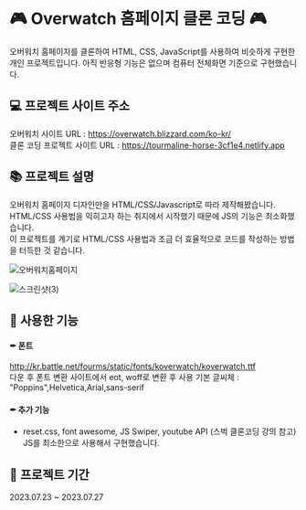 # 🎮 Overwatch 홈페이지 클론 코딩 🎮
  
오버워치 홈페이지를 클론하여 HTML, CSS, JavaScript를 사용하여 비슷하게 구현한 개인 프로젝트입니다.
아직 반응형 기능은 없으며 컴퓨터 전체화면 기준으로 구현했습니다.

## 💻 프로젝트 사이트 주소
오버워치 사이트 URL : https://overwatch.blizzard.com/ko-kr/  
클론 코딩 프로젝트 사이트 URL : https://tourmaline-horse-3cf1e4.netlify.app    

## 📚 프로젝트 설명
오버워치 홈페이지 디자인만을 HTML/CSS/Javascript로 따라 제작해봤습니다.  
HTML/CSS 사용법을 익히고자 하는 취지에서 시작했기 때문에 JS의 기능은 최소화했습니다.  
이 프로젝트를 계기로 HTML/CSS 사용법과 조금 더 효율적으로 코드를 작성하는 방법을 터득한 것 같습니다.  

![오버워치홈페이지](https://github.com/KDT1-FE/Y_FE_HTML_CSS/assets/93272421/0c0090ba-76d8-4f5a-9415-3c01393ffe0a)



![스크린샷(3)](https://github.com/KDT1-FE/Y_FE_HTML_CSS/assets/93272421/9f9fc204-dcab-4677-a73e-d2be18f238ff)




## 📝 사용한 기능

#### ✒ 폰트
http://kr.battle.net/fourms/static/fonts/koverwatch/koverwatch.ttf    
다운 후 폰트 변환 사이트에서 eot, woff로 변환 후 사용
기본 글씨체 : "Poppins",Helvetica,Arial,sans-serif

#### ✒ 추가 기능
- reset.css, font awesome, JS Swiper, youtube API (스벅 클론코딩 강의 참고)
JS를 최소한으로 사용해서 구현했습니다.


## 🎀 프로젝트 기간
2023.07.23 ~ 2023.07.27
